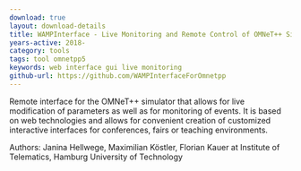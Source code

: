 ```yaml
---
download: true
layout: download-details
title: WAMPInterface - Live Monitoring and Remote Control of OMNeT++ Simulations
years-active: 2018-
category: tools
tags: tool omnetpp5
keywords: web interface gui live monitoring
github-url: https://github.com/WAMPInterfaceForOmnetpp
---
```


Remote interface for the OMNeT++ simulator that allows for live modification of
parameters as well as for monitoring of events. It is based on web technologies
and allows for convenient creation of customized interactive interfaces for
conferences, fairs or teaching environments.

Authors: Janina Hellwege, Maximilian Köstler, Florian Kauer at Institute of Telematics,
Hamburg University of Technology
